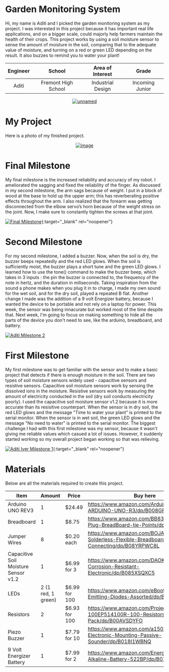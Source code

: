 ﻿# Garden Monitoring System
Hi, my name is Aditi and I picked the garden monitoring system as my project. I was interested in this project because it has important real life applications, and on a bigger scale, could majorly help farmers maintain the health of their crops. This project works by using a soil moisture sensor to sense the amount of moisture in the soil, comparing that to the adequate value of moisture, and turning on a red or green LED depending on the result. It also buzzes to remind you to water your plant!

| **Engineer** | **School** | **Area of Interest** | **Grade** |
|:--:|:--:|:--:|:--:|
| Aditi | Fremont High School | Industrial Design | Incoming Junior

<p align ="center">
<a href="https://ibb.co/bHQxJ9m"><img src="https://i.ibb.co/z8Q1Jvx/unnamed.jpg" alt="unnamed" border="0"></a>
</p>

# My Project
Here is a photo of my finished project. 

<p align="center">
<a href="https://ibb.co/d59RS6H"><img src="https://i.ibb.co/4VyHcM0/image.jpg" alt="image" border="0"></a>
</p>

# Final Milestone
My final milestone is the increased reliability and accuracy of my robot. I ameliorated the sagging and fixed the reliability of the finger. As discussed in my second milestone, the arm sags because of weight. I put in a block of wood at the base to hold up the upper arm; this has reverberating positive effects throughout the arm. I also realized that the forearm was getting disconnected from the elbow servo’s horn because of the weight stress on the joint. Now, I make sure to constantly tighten the screws at that joint. 

[![Final Milestone](https://res.cloudinary.com/marcomontalbano/image/upload/v1612573869/video_to_markdown/images/youtube--F7M7imOVGug-c05b58ac6eb4c4700831b2b3070cd403.jpg )](https://www.youtube.com/watch?v=F7M7imOVGug&feature=emb_logo "Final Milestone"){:target="_blank" rel="noopener"}

# Second Milestone
For my second milestone, I added a buzzer. Now, when the soil is dry, the buzzer beeps repeatedly and the red LED glows. When the soil is sufficiently moist, the buzzer plays a short tune and the green LED glows. I learned how to use the tone() command to make the buzzer beep, which takes in 3 inputs : the pin the buzzer is connected to, the frequency of the note in hertz, and the duration in miliseconds. Taking inspiration from the sound a phone makes when you plug it in to charge, I made my own sound for the wet soil, and for the dry soil, played a repeated B flat. Another change I made was the addition of a 9 volt Energizer battery, because I wanted the device to be portable and not rely on a laptop for power. This week, the sensor was being innacurate but worked most of the time despite that. Next week, I'm going to focus on making something to hide all the parts of the device you don't need to see, like the arduino, breadboard, and battery. 

[![Aditi Milestone 2](https://res.cloudinary.com/marcomontalbano/image/upload/v1659643684/video_to_markdown/images/youtube--ewLE1gIv9vw-c05b58ac6eb4c4700831b2b3070cd403.jpg)](https://youtu.be/ewLE1gIv9vw "Aditi Milestone 2")
# First Milestone

My first milestone was to get familiar with the sensor and to make a basic project that detects if there is enough moisture in the soil. There are two types of soil moisture sensors widely used - capacitive sensors and resistive sensors. Capacitive soil moisture sensors work by sensing the dissolved ions in the moisture. Resistive sensors work by measuring the amount of electricity conducted in the soil (dry soil conducts electricity poorly). I used the capacitive soil moisture sensor v1.2 because it is more accurate than its resisitive counterpart. When the sensor is in dry soil, the red LED glows and the message "Time to water your plant" is printed to the serial monitor. When the sensor is in wet soil, the green LED glows and the message "No need to water" is printed to the serial monitor. The biggest challenge I had with this first milestone was my sensor, because it wasn't giving me reliable values which casued a lot of issues. However, it suddenly started working so my overall project began working so that was relieving. 

[![Aditi Iyer Milestone 1](https://res.cloudinary.com/marcomontalbano/image/upload/v1659123103/video_to_markdown/images/youtube--0P7yvY682BA-c05b58ac6eb4c4700831b2b3070cd403.jpg)](https://youtu.be/0P7yvY682BA "Aditi Iyer Milestone 1"){:target="_blank" rel="noopener"}

# Materials
Below are all the materials required to create this project.

| Item | Amount | Price | Buy here |
| ------------- | ------------- | ------------- | ------------- |
| Arduino UNO REV3  | 1  | $24.49  | https://www.amazon.com/Arduino-A000066-ARDUINO-UNO-R3/dp/B008GRTSV6  |
| Breadboard  | 1  | $8.75  | https://www.amazon.com/BB830-Solderless-Plug-BreadBoard-tie-Points/dp/B0040Z4QN8  |
| Jumper Wires  | 8  | $0.20 each  | https://www.amazon.com/BOJACK-Solderless-Flexible-Breadboard-Connecting/dp/B08YRPWC8L  |
| Capacitive Soil Moisture Sensor v1.2  | 1  | $6.99 for 3  | https://www.amazon.com/DAOKI-Capacitive-Corrosion-Resistant-Electronic/dp/B085XSQXC5 |
| LEDs  | 2 (1 red, 1 green)  | $6.99 for 100  | https://www.amazon.com/eBoot-Pieces-Emitting-Diodes-Assorted/dp/B06XPV4CSH |
| Resistors  | 2  | $6.93 for 100  | https://www.amazon.com/Projects-100EP514100R-100-Resistors-Pack/dp/B00AVSDYFO |
| Piezo Buzzer | 1  | $7.79 for 10  | https://www.amazon.com/a15091400ux0103-Electronic-Mounting-Passive-Sounder/dp/B018I1WBNQ |
| 9 Volt Energizer Battery | 1  | $7.99 for 2  | https://www.amazon.com/Energizer-2513-Alkaline-Battery-522BP/dp/B079NNB63D |
